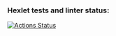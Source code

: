 ### Hexlet tests and linter status:
[![Actions Status](https://github.com/corrente7/java-project-78/workflows/hexlet-check/badge.svg)](https://github.com/corrente7/java-project-78/actions)